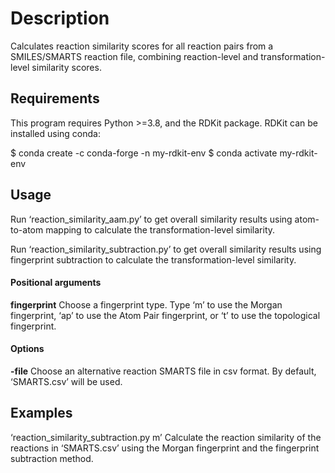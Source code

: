 # Description

Calculates reaction similarity scores for all reaction pairs from a SMILES/SMARTS reaction file, combining reaction-level and transformation-level similarity scores.

## Requirements

This program requires Python >=3.8, and the RDKit package. RDKit can be installed using conda:

$	conda create -c conda-forge -n my-rdkit-env
$	conda activate my-rdkit-env 

## Usage

Run ‘reaction_similarity_aam.py’ to get overall similarity results using atom-to-atom mapping to calculate the transformation-level similarity.

Run ‘reaction_similarity_subtraction.py’ to get overall similarity results using fingerprint subtraction to calculate the transformation-level similarity.

#### Positional arguments

**fingerprint**
Choose a fingerprint type. Type ‘m’ to use the Morgan fingerprint, ‘ap’ to use the Atom Pair fingerprint, or ‘t’ to use the topological fingerprint. 

#### Options

**-file**
Choose an alternative reaction SMARTS file in csv format. By default, ‘SMARTS.csv’ will be used.

## Examples

‘reaction_similarity_subtraction.py m’ 
Calculate the reaction similarity of the reactions in ‘SMARTS.csv’ using the Morgan fingerprint and the fingerprint subtraction method.